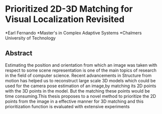 # Prioritized 2D-3D Matching for Visual Localization Revisited

*Earl Fernando 
*Master's in Complex Adaptive Systems
*Chalmers University of Technology

## Abstract
Estimating the position and orientation from which an image was taken with respect
to some scene representation is one of the main topics of research in the field of
computer science. Recent advancements in Structure from motion has helped us to
reconstruct large scale 3D models which could be used for the camera pose estimation
of an image,by matching its 2D points with the 3D points in the model. But the
matching these points would be time consuming.This thesis proposes to a novel
method to prioritize the 2D points from the image in a effective manner for 3D
matching and this prioritization function is evaluated with extensive experiments


